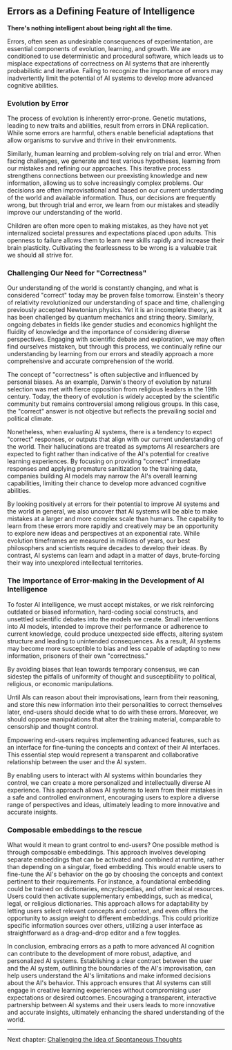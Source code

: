 ## Errors as a Defining Feature of Intelligence

**There's nothing intelligent about being right all the time.**

Errors, often seen as undesirable consequences of experimentation, are essential components of evolution, learning, and growth. We are conditioned to use deterministic and procedural software, which leads us to misplace expectations of correctness on AI systems that are inherently probabilistic and iterative. Failing to recognize the importance of errors may inadvertently limit the potential of AI systems to develop more advanced cognitive abilities.

### Evolution by Error

The process of evolution is inherently error-prone. Genetic mutations, leading to new traits and abilities, result from errors in DNA replication. While some errors are harmful, others enable beneficial adaptations that allow organisms to survive and thrive in their environments.

Similarly, human learning and problem-solving rely on trial and error. When facing challenges, we generate and test various hypotheses, learning from our mistakes and refining our approaches. This iterative process strengthens connections between our preexisting knowledge and new information, allowing us to solve increasingly complex problems. Our decisions are often improvisational and based on our current understanding of the world and available information. Thus, our decisions are frequently wrong, but through trial and error, we learn from our mistakes and steadily improve our understanding of the world.

Children are often more open to making mistakes, as they have not yet internalized societal pressures and expectations placed upon adults. This openness to failure allows them to learn new skills rapidly and increase their brain plasticity. Cultivating the fearlessness to be wrong is a valuable trait we should all strive for.

### Challenging Our Need for "Correctness"

Our understanding of the world is constantly changing, and what is considered "correct" today may be proven false tomorrow. Einstein's theory of relativity revolutionized our understanding of space and time, challenging previously accepted Newtonian physics. Yet it is an incomplete theory, as it has been challenged by quantum mechanics and string theory. Similarly, ongoing debates in fields like gender studies and economics highlight the fluidity of knowledge and the importance of considering diverse perspectives. Engaging with scientific debate and exploration, we may often find ourselves mistaken, but through this process, we continually refine our understanding by learning from our errors and steadily approach a more comprehensive and accurate comprehension of the world.

The concept of "correctness" is often subjective and influenced by personal biases. As an example, Darwin's theory of evolution by natural selection was met with fierce opposition from religious leaders in the 19th century. Today, the theory of evolution is widely accepted by the scientific community but remains controversial among religious groups. In this case, the "correct" answer is not objective but reflects the prevailing social and political climate.

Nonetheless, when evaluating AI systems, there is a tendency to expect "correct" responses, or outputs that align with our current understanding of the world. Their hallucinations are treated as symptoms AI researchers are expected to fight rather than indicative of the AI's potential for creative learning experiences. By focusing on providing "correct" immediate responses and applying premature sanitization to the training data, companies building AI models may narrow the AI's overall learning capabilities, limiting their chance to develop more advanced cognitive abilities.

By looking positively at errors for their potential to improve AI systems and the world in general, we also uncover that AI systems will be able to make mistakes at a larger and more complex scale than humans. The capability to learn from these errors more rapidly and creatively may be an opportunity to explore new ideas and perspectives at an exponential rate. While evolution timeframes are measured in millions of years, our best philosophers and scientists require decades to develop their ideas. By contrast, AI systems can learn and adapt in a matter of days, brute-forcing their way into unexplored intellectual territories.

### The Importance of Error-making in the Development of AI Intelligence

To foster AI intelligence, we must accept mistakes, or we risk reinforcing outdated or biased information, hard-coding social constructs, and unsettled scientific debates into the models we create. Small interventions into AI models, intended to improve their performance or adherence to current knowledge, could produce unexpected side effects, altering system structure and leading to unintended consequences. As a result, AI systems may become more susceptible to bias and less capable of adapting to new information, prisoners of their own "correctness."

By avoiding biases that lean towards temporary consensus, we can sidestep the pitfalls of uniformity of thought and susceptibility to political, religious, or economic manipulations.

Until AIs can reason about their improvisations, learn from their reasoning, and store this new information into their personalities to correct themselves later, end-users should decide what to do with these errors. Moreover, we should oppose manipulations that alter the training material, comparable to censorship and thought control.

Empowering end-users requires implementing advanced features, such as an interface for fine-tuning the concepts and context of their AI interfaces. This essential step would represent a transparent and collaborative relationship between the user and the AI system.

By enabling users to interact with AI systems within boundaries they control, we can create a more personalized and intellectually diverse AI experience. This approach allows AI systems to learn from their mistakes in a safe and controlled environment, encouraging users to explore a diverse range of perspectives and ideas, ultimately leading to more innovative and accurate insights.

### Composable embeddings to the rescue

What would it mean to grant control to end-users? One possible method is through composable embeddings. This approach involves developing separate embeddings that can be activated and combined at runtime, rather than depending on a singular, fixed embedding. This would enable users to fine-tune the AI's behavior on the go by choosing the concepts and context pertinent to their requirements. For instance, a foundational embedding could be trained on dictionaries, encyclopedias, and other lexical resources. Users could then activate supplementary embeddings, such as medical, legal, or religious dictionaries. This approach allows for adaptability by letting users select relevant concepts and context, and even offers the opportunity to assign weight to different embeddings. This could prioritize specific information sources over others, utilizing a user interface as straightforward as a drag-and-drop editor and a few toggles.

In conclusion, embracing errors as a path to more advanced AI cognition can contribute to the development of more robust, adaptive, and personalized AI systems. Establishing a clear contract between the user and the AI system, outlining the boundaries of the AI's improvisation, can help users understand the AI's limitations and make informed decisions about the AI's behavior. This approach ensures that AI systems can still engage in creative learning experiences without compromising user expectations or desired outcomes. Encouraging a transparent, interactive partnership between AI systems and their users leads to more innovative and accurate insights, ultimately enhancing the shared understanding of the world.

---

Next chapter: [Challenging the Idea of Spontaneous Thoughts](chapter4-spontaneous-thoughts.md)
